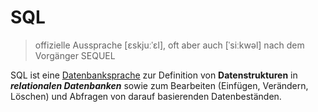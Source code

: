 # SQL 
> offizielle Aussprache [ɛskjuːˈɛl], oft aber auch [ˈsiːkwəl] nach dem Vorgänger SEQUEL

SQL ist eine [Datenbanksprache](https://de.wikipedia.org/wiki/Datenbanksprache) zur Definition von **Datenstrukturen** in ***relationalen Datenbanken*** sowie zum Bearbeiten (Einfügen, Verändern, Löschen) und Abfragen von darauf basierenden Datenbeständen.
